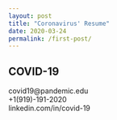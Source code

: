 ```yaml
---
layout: post
title: "Coronavirus' Resume"
date: 2020-03-24
permalink: /first-post/
---
```


<h2>COVID-19</h2>
<p>covid19@pandemic.edu
<br>+1(919)-191-2020
<br>linkedin.com/in/covid-19</p>




